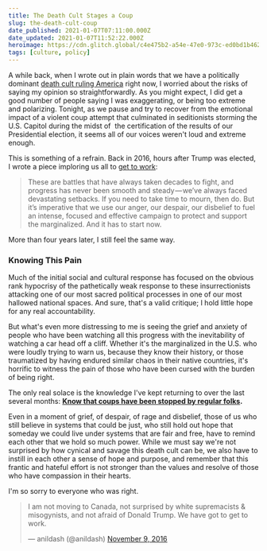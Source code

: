 ```yaml
---
title: The Death Cult Stages a Coup
slug: the-death-cult-coup
date_published: 2021-01-07T07:11:00.000Z
date_updated: 2021-01-07T11:52:22.000Z
heroimage: https://cdn.glitch.global/c4e475b2-a54e-47e0-973c-ed0bd1b46262/capitol-lights.jpeg?v=1669528860078
tags: [culture, policy]
---
```


A while back, when I wrote out in plain words that we have a politically dominant [death cult ruling America](/2020/07/11/the-american-death-cult/) right now, I worried about the risks of saying my opinion so straightforwardly. As you might expect, I did get a good number of people saying I was exaggerating, or being too extreme and polarizing. Tonight, as we pause and try to recover from the emotional impact of a violent coup attempt that culminated in seditionists storming the U.S. Capitol during the midst of  the certification of the results of our Presidential election, it seems all of our voices weren't loud and extreme enough.

This is something of a refrain. Back in 2016, hours after Trump was elected, I wrote a piece imploring us all to [get to work](/2016/11/09/forget_why_its_time_to_get_to_work/): 

> These are battles that have always taken decades to fight, and progress has never been smooth and steady — we’ve always faced devastating setbacks. If you need to take time to mourn, then do. But it’s imperative that we use our anger, our despair, our disbelief to fuel an intense, focused and effective campaign to protect and support the marginalized. 
> And it has to start now.

More than four years later, I still feel the same way.

### Knowing This Pain

Much of the initial social and cultural response has focused on the obvious rank hypocrisy of the pathetically weak response to these insurrectionists attacking one of our most sacred political processes in one of our most hallowed national spaces. And sure, that's a valid critique; I hold little hope for any real accountability.

But what's even more distressing to me is seeing the grief and anxiety of people who have been watching all this progress with the inevitability of watching a car head off a cliff. Whether it's the marginalized in the U.S. who were loudly trying to warn us, because they know their history, or those traumatized by having endured similar chaos in their native countries, it's horrific to witness the pain of those who have been cursed with the burden of being right.

The only real solace is the knowledge I've kept returning to over the last several months: **[Know that coups have been stopped by regular folks](https://wagingnonviolence.org/2020/09/10-things-you-need-to-know-to-stop-a-coup/).**

Even in a moment of grief, of despair, of rage and disbelief, those of us who still believe in systems that could be just, who still hold out hope that someday we could live under systems that are fair and free, have to remind each other that we hold so much power. While we must say we're not surprised by how cynical and savage this death cult can be, we also have to instill in each other a sense of hope and purpose, and remember that this frantic and hateful effort is not stronger than the values and resolve of those who have compassion in their hearts.

I'm so sorry to everyone who was right.

<blockquote class="twitter-tweet" data-dnt="true" data-theme="dark"><p lang="en" dir="ltr">I am not moving to Canada, not surprised by white supremacists &amp; misogynists, and not afraid of Donald Trump. We have got to get to work.</p>&mdash; anildash (@anildash) <a href="https://twitter.com/anildash/status/796210779569737730?ref_src=twsrc%5Etfw">November 9, 2016</a></blockquote> <script async src="https://platform.twitter.com/widgets.js" charset="utf-8"></script>
